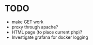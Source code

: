 # TODO

- make GET work
- proxy through apache?
- HTML page (to place current php)?
- Investigate grafana for docker logging

